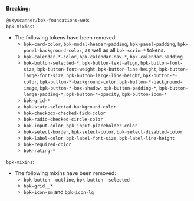 **Breaking:**

`@skyscanner/bpk-foundations-web`: </br>
`bpk-mixins`: </br>
- The following tokens have been removed:
    - `bpk-card-color`, `bpk-modal-header-padding`, `bpk-panel-padding`, `bpk-panel-background-color`, as well as all `bpk-scrim-*` tokens.
    - `bpk-calendar-*-color`, `bpk-calendar-nav-*`, `bpk-calendar-padding`
    - `bpk-button-selected-*`, `bpk-button-text-align`, `bpk-button-font-size`, `bpk-button-font-weight`, `bpk-button-line-height`, `bpk-button-large-font-size`, `bpk-button-large-line-height`, `bpk-button-*-color`, `bpk-button-*-background-color`, `bpk-button-*-background-image`, `bpk-button-*-box-shadow`, `bpk-button-padding-*`, `bpk-button-large-padding-*`, `bpk-button-*-opacity`, `bpk-button-icon-*`
    - `bpk-grid-*`
    - `bpk-state-selected-background-color`
    - `bpk-checkbox-checked-tick-color`
    - `bpk-radio-checked-circle-color`
    - `bpk-input-color`, `bpk-input-placeholder-color`
    - `bpk-select-border`, `bpk-select-color`, `bpk-select-disabled-color`
    - `bpk-label-color`, `bpk-label-font-size`, `bpk-label-line-height`
    - `bpk-required-color`
    - `bpk-rating-*`

`bpk-mixins`: </br>
- The following mixins have been removed:
    - `bpk-button--outline`, `bpk-button--selected`
    - `bpk-grid__*`
    - `bpk-icon-sm` and `bpk-icon-lg`
